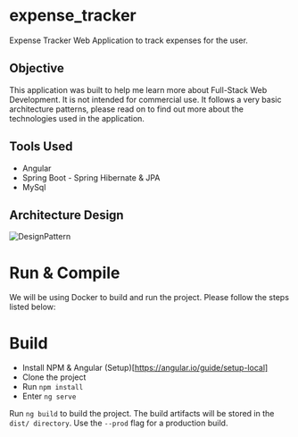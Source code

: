 # expense_tracker
Expense Tracker Web Application to track expenses for the user.

## Objective
This application was built to help me learn more about Full-Stack Web Development. It is not intended for commercial use. 
It follows a very basic architecture patterns, please read on to find out more about the technologies used in the application. 

## Tools Used 
 - Angular
 - Spring Boot - Spring Hibernate & JPA
 - MySql
 
## Architecture Design

![DesignPattern]("images/design.jpeg")

# Run & Compile
We will be using Docker to build and run the project. Please follow the steps listed below:

# Build
- Install NPM & Angular (Setup)[https://angular.io/guide/setup-local]
- Clone the project
- Run `npm install`
- Enter `ng serve`

Run `ng build` to build the project. The build artifacts will be stored in the `dist/ directory`. Use the `--prod` flag for a production build.
